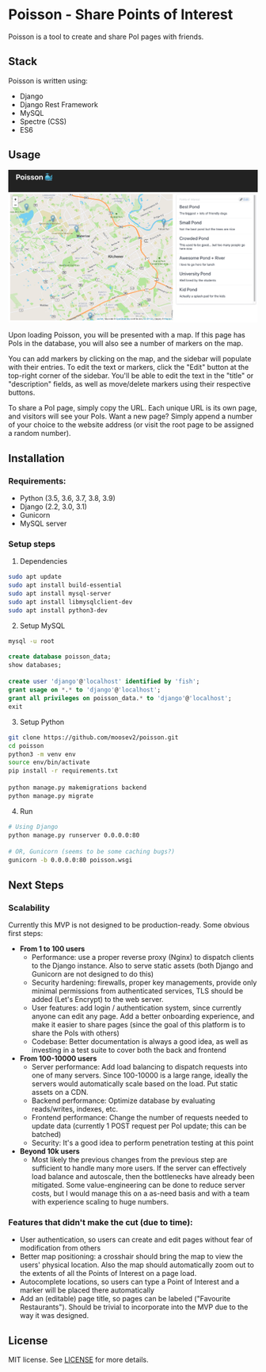 # Poisson - Share Points of Interest

Poisson is a tool to create and share PoI pages with friends. 

## Stack

Poisson is written using:

- Django
- Django Rest Framework
- MySQL
- Spectre (CSS)
- ES6

## Usage
![Poisson Screenshot](images/screenshot.png?raw=true "Poisson Screenshot")

Upon loading Poisson, you will be presented with a map. If this page has PoIs in the database, you will also see a number of markers on the map.

You can add markers by clicking on the map, and the sidebar will populate with their entries. To edit the text or markers, click the "Edit" button at the top-right corner of the sidebar. You'll be able to edit the text in the "title" or "description" fields, as well as move/delete markers using their respective buttons.

To share a PoI page, simply copy the URL. Each unique URL is its own page, and visitors will see your PoIs. Want a new page? Simply append a number of your choice to the website address (or visit the root page to be assigned a random number).

## Installation

### Requirements:

- Python (3.5, 3.6, 3.7, 3.8, 3.9)
- Django (2.2, 3.0, 3.1)
- Gunicorn
- MySQL server

### Setup steps

1. Dependencies

```sh
sudo apt update
sudo apt install build-essential
sudo apt install mysql-server
sudo apt install libmysqlclient-dev
sudo apt install python3-dev
```

2. Setup MySQL

```sh
mysql -u root
```

```sql
create database poisson_data;
show databases;

create user 'django'@'localhost' identified by 'fish';
grant usage on *.* to 'django'@'localhost';
grant all privileges on poisson_data.* to 'django'@'localhost';
exit
```

3. Setup Python

```sh
git clone https://github.com/moosev2/poisson.git
cd poisson
python3 -m venv env
source env/bin/activate
pip install -r requirements.txt

python manage.py makemigrations backend
python manage.py migrate
```

4. Run

```sh
# Using Django
python manage.py runserver 0.0.0.0:80

# OR, Gunicorn (seems to be some caching bugs?)
gunicorn -b 0.0.0.0:80 poisson.wsgi
```

## Next Steps

### Scalability

Currently this MVP is not designed to be production-ready. Some obvious first steps:

- **From 1 to 100 users**
  - Performance: use a proper reverse proxy (Nginx) to dispatch clients to the Django instance. Also to serve static assets (both Django and Gunicorn are not designed to do this)
  - Security hardening: firewalls, proper key managements, provide only minimal permissions from authenticated services, TLS should be added (Let's Encrypt) to the web server.
  - User features: add login / authentication system, since currently anyone can edit any page. Add a better onboarding experience, and make it easier to share pages (since the goal of this platform is to share the PoIs with others)
  - Codebase: Better documentation is always a good idea, as well as investing in a test suite to cover both the back and frontend
- **From 100-10000 users**
  - Server performance: Add load balancing to dispatch requests into one of many servers. Since 100-10000 is a large range, ideally the servers would automatically scale based on the load. Put static assets on a CDN.
  - Backend performance: Optimize database by evaluating reads/writes, indexes, etc.
  - Frontend performance: Change the number of requests needed to update data (currently 1 POST request per PoI update; this can be batched)
  - Security: It's a good idea to perform penetration testing at this point
- **Beyond 10k users**
  - Most likely the previous changes from the previous step are sufficient to handle many more users. If the server can effectively load balance and autoscale, then the bottlenecks have already been mitigated. Some value-engineering can be done to reduce server costs, but I would manage this on a as-need basis and with a team with experience scaling to huge numbers.



### Features that didn't make the cut (due to time):

- User authentication, so users can create and edit pages without fear of modification from others
- Better map positioning: a crosshair should bring the map to view the users' physical location. Also the map should automatically zoom out to the extents of all the Points of Interest on a page load.
- Autocomplete locations, so users can type a Point of Interest and a marker will be placed there automatically
- Add an (editable) page title, so pages can be labeled ("Favourite Restaurants"). Should be trivial to incorporate into the MVP due to the way it was designed.


## License

MIT license. See [LICENSE](LICENSE "LICENSE") for more details.




